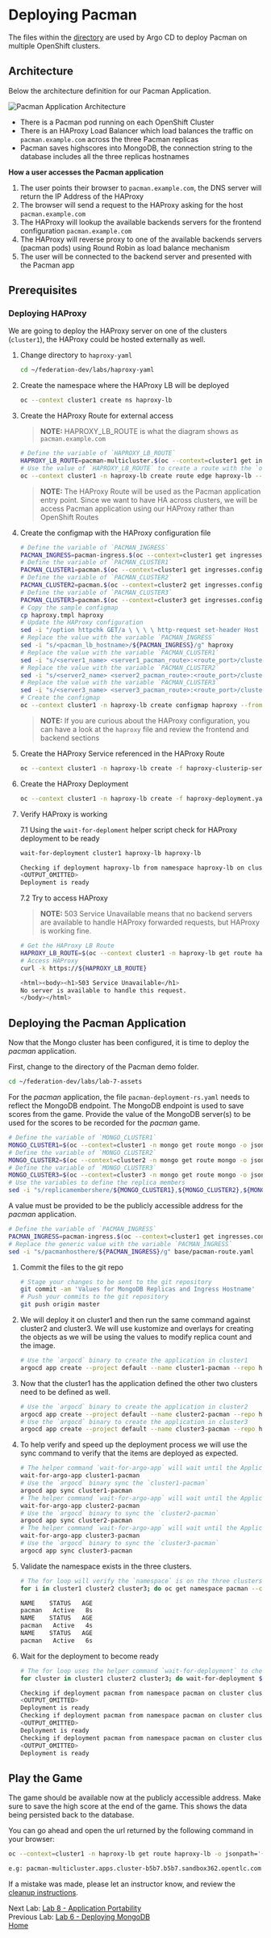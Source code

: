 # Deploying Pacman

The files within the [directory](./lab-7-assets) are used by Argo CD to deploy
Pacman on multiple OpenShift clusters.

## Architecture

Below the architecture definition for our Pacman Application.

![Pacman Application Architecture](./assets/demo-arch.png)

* There is a Pacman pod running on each OpenShift Cluster
* There is an HAProxy Load Balancer which load balances the traffic on 
`pacman.example.com` across the three Pacman replicas
* Pacman saves highscores into MongoDB, the connection string to the database includes
all the three replicas hostnames

**How a user accesses the Pacman application**

1. The user points their browser to `pacman.example.com`, the DNS server will return the IP Address of the HAProxy
2. The browser will send a request to the HAProxy asking for the host `pacman.example.com`
3. The HAProxy will lookup the available backends servers for the frontend configuration `pacman.example.com`
4. The HAProxy will reverse proxy to one of the available backends servers (pacman pods) using Round Robin as load balance mechanism
5. The user will be connected to the backend server and presented with the Pacman app

## Prerequisites

### Deploying HAProxy

We are going to deploy the HAProxy server on one of the clusters (`cluster1`), the HAProxy could be hosted externally as well.

1. Change directory to `haproxy-yaml`

    ```sh
    cd ~/federation-dev/labs/haproxy-yaml
    ```
2. Create the namespace where the HAProxy LB will be deployed
    
    ```sh
    oc --context cluster1 create ns haproxy-lb
    ```
3. Create the HAProxy Route for external access

    > **NOTE:** HAPROXY_LB_ROUTE is what the diagram shows as `pacman.example.com`

    ```sh
    # Define the variable of `HAPROXY_LB_ROUTE`
    HAPROXY_LB_ROUTE=pacman-multicluster.$(oc --context=cluster1 get ingresses.config.openshift.io cluster -o jsonpath='{ .spec.domain }')
    # Use the value of `HAPROXY_LB_ROUTE` to create a route with the `oc` command
    oc --context cluster1 -n haproxy-lb create route edge haproxy-lb --service=haproxy-lb-service --port=8080 --insecure-policy=Allow --hostname=${HAPROXY_LB_ROUTE}
    ```
    > **NOTE:** The HAProxy Route will be used as the Pacman application entry point. Since we want to have HA across clusters, we will be access Pacman application using our HAProxy rather than OpenShift Routes
4. Create the configmap with the HAProxy configuration file

    ```sh
    # Define the variable of `PACMAN_INGRESS`
    PACMAN_INGRESS=pacman-ingress.$(oc --context=cluster1 get ingresses.config.openshift.io cluster -o jsonpath='{ .spec.domain }')
    # Define the variable of `PACMAN_CLUSTER1`
    PACMAN_CLUSTER1=pacman.$(oc --context=cluster1 get ingresses.config.openshift.io cluster -o jsonpath='{ .spec.domain }')
    # Define the variable of `PACMAN_CLUSTER2`
    PACMAN_CLUSTER2=pacman.$(oc --context=cluster2 get ingresses.config.openshift.io cluster -o jsonpath='{ .spec.domain }')
    # Define the variable of `PACMAN_CLUSTER3`
    PACMAN_CLUSTER3=pacman.$(oc --context=cluster3 get ingresses.config.openshift.io cluster -o jsonpath='{ .spec.domain }')
    # Copy the sample configmap
    cp haproxy.tmpl haproxy
    # Update the HAProxy configuration
    sed -i "/option httpchk GET/a \ \ \ \ http-request set-header Host ${PACMAN_INGRESS}" haproxy
    # Replace the value with the variable `PACMAN_INGRESS`
    sed -i "s/<pacman_lb_hostname>/${PACMAN_INGRESS}/g" haproxy
    # Replace the value with the variable `PACMAN_CLUSTER1`
    sed -i "s/<server1_name> <server1_pacman_route>:<route_port>/cluster1 ${PACMAN_CLUSTER1}:80/g" haproxy
    # Replace the value with the variable `PACMAN_CLUSTER2`
    sed -i "s/<server2_name> <server2_pacman_route>:<route_port>/cluster2 ${PACMAN_CLUSTER2}:80/g" haproxy
    # Replace the value with the variable `PACMAN_CLUSTER3`
    sed -i "s/<server3_name> <server3_pacman_route>:<route_port>/cluster3 ${PACMAN_CLUSTER3}:80/g" haproxy
    # Create the configmap
    oc --context cluster1 -n haproxy-lb create configmap haproxy --from-file=haproxy
    ```
    > **NOTE:** If you are curious about the HAProxy configuration, you can have a look at the `haproxy` file and review the frontend and backend sections
5. Create the HAProxy Service referenced in the HAProxy Route

    ```sh
    oc --context cluster1 -n haproxy-lb create -f haproxy-clusterip-service.yaml
    ```
6. Create the HAProxy Deployment

    ```sh
    oc --context cluster1 -n haproxy-lb create -f haproxy-deployment.yaml
    ```
7. Verify HAProxy is working

    7.1 Using the `wait-for-deploment` helper script check for HAProxy deployment to be ready

    ```sh
    wait-for-deployment cluster1 haproxy-lb haproxy-lb

    Checking if deployment haproxy-lb from namespace haproxy-lb on cluster cluster1 is ready
    <OUTPUT_OMITTED>
    Deployment is ready
    ```
    7.2 Try to access HAProxy

    > **NOTE:** 503 Service Unavailable means that no backend servers are available to handle HAProxy forwarded requests, but HAProxy is working fine.
    
    ```sh
    # Get the HAProxy LB Route
    HAPROXY_LB_ROUTE=$(oc --context cluster1 -n haproxy-lb get route haproxy-lb -o jsonpath='{.status.ingress[*].host}')
    # Access HAProxy
    curl -k https://${HAPROXY_LB_ROUTE}

    <html><body><h1>503 Service Unavailable</h1>
    No server is available to handle this request.
    </body></html>
    ```

## Deploying the Pacman Application

Now that the Mongo cluster has been configured, it is time to deploy the *pacman* application.

First, change to the directory of the Pacman demo folder.
~~~sh
cd ~/federation-dev/labs/lab-7-assets
~~~

For the *pacman* application, the file `pacman-deployment-rs.yaml` needs to reflect the MongoDB endpoint. The MongoDB endpoint is used to save scores from the game.
Provide the value of the MongoDB server(s) to be used for the scores to be recorded for the *pacman* game.

~~~sh
# Define the variable of `MONGO_CLUSTER1`
MONGO_CLUSTER1=$(oc --context=cluster1 -n mongo get route mongo -o jsonpath='{.status.ingress[*].host}')
# Define the variable of `MONGO_CLUSTER2`
MONGO_CLUSTER2=$(oc --context=cluster2 -n mongo get route mongo -o jsonpath='{.status.ingress[*].host}')
# Define the variable of `MONGO_CLUSTER3`
MONGO_CLUSTER3=$(oc --context=cluster3 -n mongo get route mongo -o jsonpath='{.status.ingress[*].host}')
# Use the variables to define the replica members
sed -i "s/replicamembershere/${MONGO_CLUSTER1},${MONGO_CLUSTER2},${MONGO_CLUSTER3}/g" base/pacman-deployment.yaml
~~~

A value must be provided to be the publicly accessible address for the *pacman* application.
~~~sh
# Define the variable of `PACMAN_INGRESS`
PACMAN_INGRESS=pacman-ingress.$(oc --context=cluster1 get ingresses.config.openshift.io cluster -o jsonpath='{ .spec.domain }')
# Replace the generic value with the variable `PACMAN_INGRESS`
sed -i "s/pacmanhosthere/${PACMAN_INGRESS}/g" base/pacman-route.yaml
~~~

1. Commit the files to the git repo

    ~~~sh
    # Stage your changes to be sent to the git repository
    git commit -am 'Values for MongoDB Replicas and Ingress Hostname'
    # Push your commits to the git repository
    git push origin master
    ~~~

2. We will deploy it on cluster1 and then run the same command against cluster2 and cluster3. We will use kustomize and overlays for creating the objects as we will be using the values to modify replica count and the image.

    ~~~sh
    # Use the `argocd` binary to create the application in cluster1
    argocd app create --project default --name cluster1-pacman --repo http://$(oc --context cluster1 -n gogs get route gogs -o jsonpath='{.spec.host}')/student/federation-dev.git --path labs/lab-7-assets/overlays/cluster1 --dest-server $(argocd cluster list | grep cluster1 | awk '{print $1}') --dest-namespace pacman --revision master --sync-policy automated
    ~~~

3. Now that the cluster1 has the application defined the other two clusters need to be defined as well.
    ~~~sh
    # Use the `argocd` binary to create the application in cluster2
    argocd app create --project default --name cluster2-pacman --repo http://$(oc --context cluster1 -n gogs get route gogs -o jsonpath='{.spec.host}')/student/federation-dev.git --path labs/lab-7-assets/overlays/cluster2 --dest-server $(argocd cluster list | grep cluster2 | awk '{print $1}') --dest-namespace pacman --revision master --sync-policy automated
    # Use the `argocd` binary to create the application in cluster3 
    argocd app create --project default --name cluster3-pacman --repo http://$(oc --context cluster1 -n gogs get route gogs -o jsonpath='{.spec.host}')/student/federation-dev.git --path labs/lab-7-assets/overlays/cluster3 --dest-server $(argocd cluster list | grep cluster3 | awk '{print $1}') --dest-namespace pacman --revision master --sync-policy automated
    ~~~

4. To help verify and speed up the deployment process we will use the sync command to verify that the items are deployed as expected.

    ~~~sh
    # The helper command `wait-for-argo-app` will wait until the Application is healthy in Argo CD
    wait-for-argo-app cluster1-pacman
    # Use the `argocd` binary sync the `cluster1-pacman`
    argocd app sync cluster1-pacman
    # The helper command `wait-for-argo-app` will wait until the Application is healthy in Argo CD
    wait-for-argo-app cluster2-pacman
    # Use the `argocd` binary to sync the `cluster2-pacman`
    argocd app sync cluster2-pacman
    # The helper command `wait-for-argo-app` will wait until the Application is healthy in Argo CD
    wait-for-argo-app cluster3-pacman
    # Use the `argocd` binary to sync the `cluster3-pacman`
    argocd app sync cluster3-pacman
    ~~~


5. Validate the namespace exists in the three clusters.
    ~~~sh
    # The for loop will verify the `namespace` is on the three clusters
    for i in cluster1 cluster2 cluster3; do oc get namespace pacman --context $i; done

    NAME    STATUS   AGE
    pacman   Active   8s
    NAME    STATUS   AGE
    pacman   Active   4s
    NAME    STATUS   AGE
    pacman   Active   6s
    ~~~
 

6. Wait for the deployment to become ready

    ~~~sh
    # The for loop uses the helper command `wait-for-deployment` to check for the Deployment object to be in the Ready state
    for cluster in cluster1 cluster2 cluster3; do wait-for-deployment $cluster pacman pacman;done

    Checking if deployment pacman from namespace pacman on cluster cluster1 is ready
    <OUTPUT_OMITTED>
    Deployment is ready
    Checking if deployment pacman from namespace pacman on cluster cluster2 is ready
    <OUTPUT_OMITTED>
    Deployment is ready
    Checking if deployment pacman from namespace pacman on cluster cluster3 is ready
    <OUTPUT_OMITTED>
    Deployment is ready
    ~~~

## Play the Game
The game should be available now at the publicly accessible address. Make sure to save the high score at the end of the game. This shows the data being persisted back to the database.

You can go ahead and open the url returned by the following command in your browser:

~~~sh
oc --context=cluster1 -n haproxy-lb get route haproxy-lb -o jsonpath='{.status.ingress[*].host}'

e.g: pacman-multicluster.apps.cluster-b5b7.b5b7.sandbox362.opentlc.com
~~~

If a mistake was made, please let an instructor know, and review the [cleanup instructions](./cleanup-instructions.md).

Next Lab: [Lab 8 - Application Portability ](./8.md)<br>
Previous Lab: [Lab 6 - Deploying MongoDB](./6.md)<br>
[Home](./README.md)
